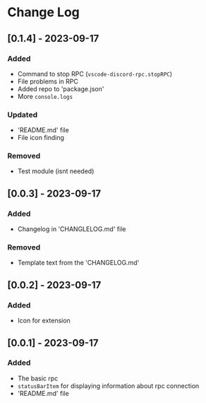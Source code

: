 # Change Log

## [0.1.4] - 2023-09-17
### Added
- Command to stop RPC (`vscode-discord-rpc.stopRPC`)
- File problems in RPC
- Added repo to 'package.json'
- More `console.logs`
### Updated
- 'README.md' file
- File icon finding
### Removed
- Test module (isnt needed)

## [0.0.3] - 2023-09-17
### Added
- Changelog in 'CHANGLELOG.md' file
### Removed
- Template text from the 'CHANGELOG.md'

## [0.0.2] - 2023-09-17
### Added
- Icon for extension

## [0.0.1] - 2023-09-17
### Added
- The basic rpc
- `statusBarItem` for displaying information about rpc connection
- 'README.md' file
